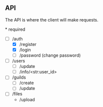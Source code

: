 ## API

The API is where the client will make requests.

\* required

- [ ] /auth
    - [x] /register
    - [x] /login
    - [ ] /password (change password)
- [ ] /users
    - [ ] /update
    - [ ] /info/\<str:user_id\>
- [ ] /guilds
    - [ ] /create
    - [ ] /update

- [ ] /files
    - /upload
